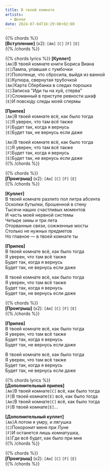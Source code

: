 ```yaml
---
title: В твоей комнате
artists: 
  - Щенки
date: 2024-07-04T16:29:08+02:00
---
```


{{% chords %}}  
**[Вступление]** (х2): `[Am]` `[C]` `[F]` `[E]`  
{{% /chords %}}

{{% chords lyrics %}}
**[Куплет]**  
`[Am]`В твоей комнате книги Бориса Виана  
`[C]`Лампа, упавшая с тумбочки  
`[F]`Полотенце, что сбросила, выйдя из ванной  
`[E]`Купюра, свернутая трубочкой  
`[Am]`Карта Сбербанка в следах порошка  
`[C]`Записка "Иди ты на хуй, стерва"  
`[F]`Сломанный в приступе ревности шкаф  
`[E]`И повсюду следы моей спермы  

**[Припев]**  
`[Am]`В твоей комнате всё, как было тогда  
`[C]`Я уверен, что там всё также  
`[F]`Будет так, когда я вернусь  
`[E]`Будет так, не вернусь если даже  

`[Am]`В твоей комнате всё, как было тогда  
`[C]`Я уверен, что там всё также  
`[F]`Будет так, когда я вернусь  
`[E]`Будет так, не вернусь если даже  
{{% /chords %}}

{{% chords %}}  
**[Проигрыш]** (x2): `[Am]` `[C]` `[F]` `[E]`  
{{% /chords %}}  

**[Куплет]**  
В твоей комнате разлито пол литра абсента  
Осколки бутылки, брошенной в стену  
Тысячи наших счастливых моментов  
И часть моей нервной системы  
Четыре зимы и три лета  
Оторванные связи, сожженные мосты  
Столько не нужных предметов  
Но главное — в твоей комнате ты  

**[Припев]**  
В твоей комнате всё, как было тогда  
Я уверен, что там всё также  
Будет так, когда я вернусь  
Будет так, не вернусь если даже  

В твоей комнате всё, как было тогда  
Я уверен, что там всё также  
Будет так, когда я вернусь  
Будет так, не вернусь если даже

{{% chords %}}  
**[Проигрыш]** (x2): `[Am]` `[C]` `[F]` `[E]`  
{{% /chords %}}  

**[Припев]**  
В твоей комнате всё, как было тогда  
Я уверен, что там всё также  
Будет так, когда я вернусь  
Будет так, не вернусь если даже  

В твоей комнате всё, как было тогда  
Я уверен, что там всё также  
Будет так, когда я вернусь  
Будет так, не вернусь если даже  

{{% chords lyrics %}}  
**[Дополнительный припев]**  
`[Am]`В твоей комнате`[C]` всё, как было тогда  
`[F]`В твоей комнате`[E]` всё, как было тогда  
`[Am]`В твоей комнате`[C]` всё, как было тогда  
`[F]`В твоей комнате`[E]`...  

**[Дополнительный куплет]**  
`[Am]`А потом я умру, и лягушка  
`[C]`Похоронит меня при Луне  
`[F]`И останется лишь комнатушка,  
`[E]`Где всё будет, как было при  мне  
{{% /chords %}}  

{{% chords %}}  
**[Проигрыш]** (x2): `[Am]` `[C]` `[F]` `[E]`  
{{% /chords %}}  
